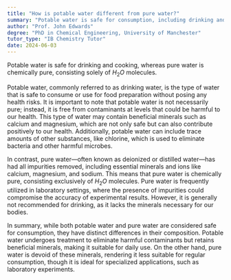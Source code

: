 ```yaml
---
title: "How is potable water different from pure water?"
summary: "Potable water is safe for consumption, including drinking and cooking, whereas pure water consists solely of H2O molecules, lacking any impurities or additional substances."
author: "Prof. John Edwards"
degree: "PhD in Chemical Engineering, University of Manchester"
tutor_type: "IB Chemistry Tutor"
date: 2024-06-03
---
```


Potable water is safe for drinking and cooking, whereas pure water is chemically pure, consisting solely of $H_2O$ molecules.

Potable water, commonly referred to as drinking water, is the type of water that is safe to consume or use for food preparation without posing any health risks. It is important to note that potable water is not necessarily pure; instead, it is free from contaminants at levels that could be harmful to our health. This type of water may contain beneficial minerals such as calcium and magnesium, which are not only safe but can also contribute positively to our health. Additionally, potable water can include trace amounts of other substances, like chlorine, which is used to eliminate bacteria and other harmful microbes.

In contrast, pure water—often known as deionized or distilled water—has had all impurities removed, including essential minerals and ions like calcium, magnesium, and sodium. This means that pure water is chemically pure, consisting exclusively of $H_2O$ molecules. Pure water is frequently utilized in laboratory settings, where the presence of impurities could compromise the accuracy of experimental results. However, it is generally not recommended for drinking, as it lacks the minerals necessary for our bodies.

In summary, while both potable water and pure water are considered safe for consumption, they have distinct differences in their composition. Potable water undergoes treatment to eliminate harmful contaminants but retains beneficial minerals, making it suitable for daily use. On the other hand, pure water is devoid of these minerals, rendering it less suitable for regular consumption, though it is ideal for specialized applications, such as laboratory experiments.
    